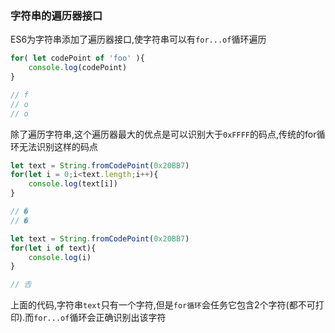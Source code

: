 ### 字符串的遍历器接口
ES6为字符串添加了遍历器接口,使字符串可以有`for...of`循环遍历

```javascript
for( let codePoint of 'foo' ){
    console.log(codePoint)
}

// f
// o
// o
```

除了遍历字符串,这个遍历器最大的优点是可以识别大于`0xFFFF`的码点,传统的for循环无法识别这样的码点

```javascript
let text = String.fromCodePoint(0x20BB7)
for(let i = 0;i<text.length;i++){
    console.log(text[i])
}

// �
// �
```

```javascript
let text = String.fromCodePoint(0x20BB7)
for(let i of text){
    console.log(i)
}

// 𠮷
```

上面的代码,字符串`text`只有一个字符,但是`for循环`会任务它包含2个字符(都不可打印).而`for...of`循环会正确识别出该字符
